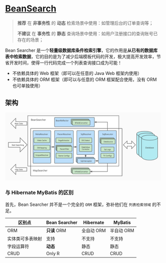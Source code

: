 # [BeanSearch](https://bs.zhxu.cn/)

> **推荐** 在 **非事务性** 的 **动态** 检索场景中使用：如管理后台的订单查询等；
>
> **不建议** 在 **事务性** 的 **静态** 查询场景中使用：如用户注册接口的查询账号已存在的场景；

Bean Searcher 是一个**轻量级数据库条件检索引擎**，它的作用是**从已有的数据库表中检索数据**，它的目的是为了减少后端模板代码的开发，极大提高开发效率，节省开发时间，使得一行代码完成一个列表查询接口成为可能！

- 不依赖具体的 Web 框架（即可以在任意的 Java Web 框架内使用）
- 不依赖具体的 ORM 框架（即可以与任意的 ORM 框架配合使用，没有 ORM 也可单独使用）

## 架构

![img](pics/beansearch_architecture.jpg)

### 与 Hibernate MyBatis 的区别

首先，Bean Searcher 并不是一个完全的 `ORM` 框架，弥补他们在 `列表检索领域` 的不足。

| 区别点           | Bean Searcher | Hibernate  | MyBatis    |
| ---------------- | ------------- | ---------- | ---------- |
| ORM              | **只读** ORM  | 全自动 ORM | 半自动 ORM |
| 实体类可多表映射 | 支持          | 不支持     | 不支持     |
| 字段运算符       | **动态**      | 静态       | 静态       |
| CRUD             | Only R        | CRUD       | CRUD       |